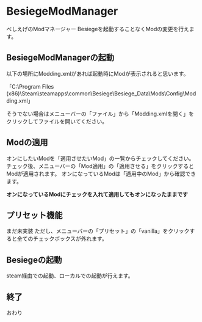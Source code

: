 # BesiegeModManager
べしえげのModマネージャー
Besiegeを起動することなくModの変更を行えます。

## BesiegeModManagerの起動
以下の場所にModding.xmlがあれば起動時にModが表示されると思います。

「C:\Program Files (x86)\Steam\steamapps\common\Besiege\Besiege_Data\Mods\Config\Modding.xml」

そうでない場合はメニューバーの「ファイル」から「Modding.xmlを開く」をクリックしてファイルを開いてください。

## Modの適用
オンにしたいModを「適用させたいMod」の一覧からチェックしてください。
チェック後、メニューバーの「Mod適用」の「適用させる」をクリックするとModが適用されます。
オンになっているModは「適用中のMod」から確認できます。  

**オンになっているModにチェックを入れて適用してもオンになったままです**

## プリセット機能
まだ未実装
ただし、メニューバーの「プリセット」の「vanilla」をクリックすると全てのチェックボックスが外れます。

## Besiegeの起動
steam経由での起動、ローカルでの起動が行えます。

## 終了
おわり
